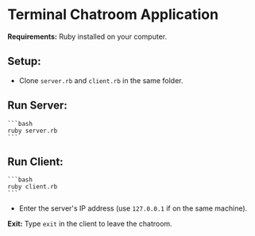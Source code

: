 # Terminal Chatroom Application

**Requirements:** Ruby installed on your computer.

## Setup:
- Clone `server.rb` and `client.rb` in the same folder.

## Run Server:

    ```bash
    ruby server.rb
    ```

## Run Client:

    ```bash
    ruby client.rb
    ```

- Enter the server's IP address (use `127.0.0.1` if on the same machine).

**Exit:** Type `exit` in the client to leave the chatroom.
